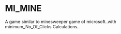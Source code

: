 MI_MINE
=======

A game similar to minesweeper game of microsoft..with minimum_No_Of_Clicks Calculations..
